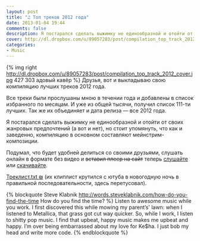 ```yaml
---
layout: post
title: "♫ Топ треков 2012 года"
date: 2013-01-04 19:44
comments: false
description: Я постарался сделать выжимку не единообразной и отойти от своих жанровых предпочтений (а вот и нет), но стоит упомянуть, что как и заведенно, компиляцию в основном составляют мейнстрим-композиции.
cover: http://dl.dropbox.com/u/89057283/post/compilation_top_track_2012_cover.jpg
categories: 
- Music
---
```

{% img right http://dl.dropbox.com/u/89057283/post/compilation_top_track_2012_cover.jpg 427 303 адовый кавёр %}
Друзья, вот и выкладываю свою компиляцию лучших треков 2012 года. 

Все треки были прослушаны мною в течении года и добавлены в список избранного по месяцам. И уже из общей тысячи, получил список 111-ти лучших. Так же их объединяет и дата релиза — все 2012 года.

Я постарался сделать выжимку не единообразной и отойти от своих жанровых предпочтений (а вот и нет), но стоит упомянуть, что как и заведенно, компиляцию в основном составляют мейнстрим-композиции.

Подумал, что будет удобней делиться со своими друзьями, слушать онлайн в формате без видео и ~~вставил плеер на сайт~~ теперь [слушайте](https://soundcloud.com/against_sleep/sets/the-top-tracks-2012) или [скачивайте](http://narod.ru/disk/65107436001.d40b70857fe7d15928f4340e5df6bbf3/the_top_tracks_of_2012.rar.html). 

<a href='http://naydenov.tk/files/tracklist_compilation_the_best_track_of_2012.txt' target='_blank'>Треклист.txt ₪</a> (их клиплист крутился с ютуба в новогодную ночь в правильной последовательности, здесь перетусовал).

{% blockquote Steve Klabnik http://words.steveklabnik.com/how-do-you-find-the-time How do you find the time? %}
Listen to awesome music while you work. I first discovered this while mowing my parent’s' lawn: when I listened to Metallica, that grass got cut way quicker. So, while I work, I listen to shitty pop music. I find that upbeat, happy music makes me upbeat and happy. I’m over being embarrassed about my love for Ke$ha. I just bob my head and write more code.
{% endblockquote %} 